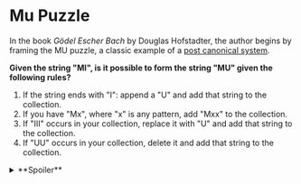 # Mu Puzzle

In the book *Gödel Escher Bach* by Douglas Hofstadter, the author begins by framing the MU puzzle, a classic example of a [post canonical system](https://en.wikipedia.org/wiki/Post_canonical_system).

**Given the string "MI", is it possible to form the string "MU" given the following rules?**

1. If the string ends with "I": append a "U" and add that string to the collection.
2. If you have "Mx", where "x" is any pattern, add "Mxx" to the collection.
3. If "III" occurs in your collection, replace it with "U" and add that string to the collection.
4. If "UU" occurs in your collection, delete it and add that string to the collection.

<details> 
  <summary>**Spoiler**</summary>
  The answer to this question is *no*.
  
  To solve this problem, examine the number of "I"s in any given string. Note that three consecutive "I"s can be removed, so it's helpful to think of the number of "I"s modulo 3.
  
  The initial number of "I"s (mod 3) is 1. The final number of "I"s (mod 3) is 0. The doubling operation is the only operation that increases the number of "I"s.
  
  Hence:
  
  ![here](https://wikimedia.org/api/rest_v1/media/math/render/svg/9f495144b9679fad1c9ba9df88b7a430cc554929)
  
  Therefore there is no solution.
  
</details>